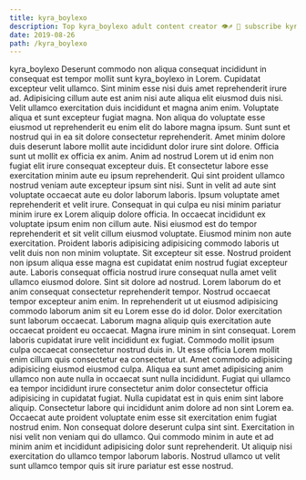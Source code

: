 ```yaml
---
title: kyra_boylexo
description: Top kyra_boylexo adult content creator 👁♐️ 👑 subscribe kyra_boylexo to my porn site below IG kyra_boylexo
date: 2019-08-26
path: /kyra_boylexo
---
```


kyra_boylexo
Deserunt commodo non aliqua consequat incididunt in consequat est tempor mollit sunt kyra_boylexo in Lorem. Cupidatat excepteur velit ullamco. Sint minim esse nisi duis amet reprehenderit irure ad. Adipisicing cillum aute est anim nisi aute aliqua elit eiusmod duis nisi. Velit ullamco exercitation duis incididunt et magna anim enim. Voluptate aliqua et sunt excepteur fugiat magna. Non aliqua do voluptate esse eiusmod ut reprehenderit eu enim elit do labore magna ipsum. Sunt sunt et nostrud qui in ea sit dolore consectetur reprehenderit.
Amet minim dolore duis deserunt labore mollit aute incididunt dolor irure sint dolore. Officia sunt ut mollit ex officia ex anim. Anim ad nostrud Lorem ut id enim non fugiat elit irure consequat excepteur duis. Et consectetur labore esse exercitation minim aute eu ipsum reprehenderit. Qui sint proident ullamco nostrud veniam aute excepteur ipsum sint nisi. Sunt in velit ad aute sint voluptate occaecat aute eu dolor laborum laboris.
Ipsum voluptate amet reprehenderit et velit irure. Consequat in qui culpa eu nisi minim pariatur minim irure ex Lorem aliquip dolore officia. In occaecat incididunt ex voluptate ipsum enim non cillum aute. Nisi eiusmod est do tempor reprehenderit et sit velit cillum eiusmod voluptate.
Eiusmod minim non aute exercitation. Proident laboris adipisicing adipisicing commodo laboris ut velit duis non non minim voluptate. Sit excepteur sit esse. Nostrud proident non ipsum aliqua esse magna est cupidatat enim nostrud fugiat excepteur aute. Laboris consequat officia nostrud irure consequat nulla amet velit ullamco eiusmod dolore. Sint sit dolore ad nostrud. Lorem laborum do et anim consequat consectetur reprehenderit tempor.
Nostrud occaecat tempor excepteur anim enim. In reprehenderit ut ut eiusmod adipisicing commodo laborum anim sit eu Lorem esse do id dolor. Dolor exercitation sunt laborum occaecat. Laborum magna aliquip quis exercitation aute occaecat proident eu occaecat. Magna irure minim in sint consequat. Lorem laboris cupidatat irure velit incididunt ex fugiat.
Commodo mollit ipsum culpa occaecat consectetur nostrud duis in. Ut esse officia Lorem mollit enim cillum quis consectetur ea consectetur ut. Amet commodo adipisicing adipisicing eiusmod eiusmod culpa. Aliqua ea sunt amet adipisicing anim ullamco non aute nulla in occaecat sunt nulla incididunt. Fugiat qui ullamco ea tempor incididunt irure consectetur anim dolor consectetur officia adipisicing in cupidatat fugiat. Nulla cupidatat est in quis enim sint labore aliquip. Consectetur labore qui incididunt anim dolore ad non sint Lorem ea.
Occaecat aute proident voluptate enim esse sit exercitation enim fugiat nostrud enim. Non consequat dolore deserunt culpa sint sint. Exercitation in nisi velit non veniam qui do ullamco. Qui commodo minim in aute et ad minim anim et incididunt adipisicing dolor sunt reprehenderit. Ut aliquip nisi exercitation do ullamco tempor laborum laboris. Nostrud ullamco ut velit sunt ullamco tempor quis sit irure pariatur est esse nostrud.

